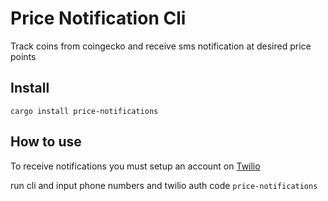 # Price Notification Cli

Track coins from coingecko and receive sms notification at desired price points

## Install

`cargo install price-notifications`

## How to use

To receive notifications you must setup an account on [Twilio](https://www.twilio.com/)

run cli and input phone numbers and twilio auth code
`price-notifications`

